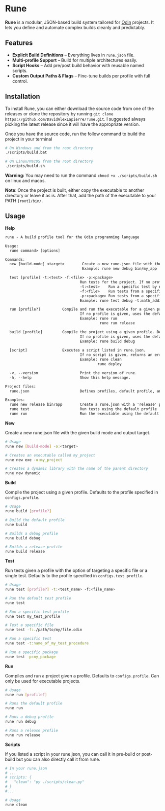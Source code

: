 # Rune

**Rune** is a modular, JSON-based build system tailored for [Odin](https://odin-lang.org/) projects. It lets you define and automate complex builds cleanly and predictably.

## Features

- **Explicit Build Definitions** – Everything lives in `rune.json` file.
- **Multi-profile Support** – Build for multiple architectures easily.
- **Script Hooks** – Add pre/post build behavior with reusable named scripts.
- **Custom Output Paths & Flags** – Fine-tune builds per profile with full control.

## Installation

To install Rune, you can either download the source code from one of the releases or clone the repository by running ```git clone https://github.com/DavidAlexLapierre/rune.git```. I suggested always picking the latest release since it will have the appropriate version.

Once you have the source code, run the follow command to build the project in your terminal

```sh
# On Windows and from the root directory
./scripts/build.bat

# On Linux/MacOS from the root directory
./scripts/build.sh
```

**Warning:** You may need to run the command `chmod +x ./scripts/build.sh` on linux and macos.

**Note**: Once the project is built, either copy the executable to another directory or leave it as is. After that, add the path of the executable to your PATH `{root}/bin/`.

## Usage

**Help**

```txt
rune - A build profile tool for the Odin programming language

Usage:
  rune command> [options]

Commands:
  new [build-mode] <target>        Create a new rune.json file with the given build mode and output target.
                                   Example: rune new debug bin/my_app

  test [profile] -t:<test> -f:<file> -p:<package>
                                  Run tests for the project. If no profile is specified, uses the default in rune.json.
                                  -t:<test>    Run a specific test by name.
                                  -f:<file>    Run tests from a specific file.
                                  -p:<package> Run tests from a specific package
                                  Example: rune test debug -t:math_addition -f:math.odin

  run [profile?]          Compile and run the executable for a given profile.
                                  If no profile is given, uses the default profile in rune.json.
                                  Example: rune run
                                           rune run release

  build [profile]         Compile the project using a given profile. Defaults to the one set in rune.json.
                                  If no profile is given, uses the default profile in rune.json.
                                  Example: rune build debug
  
  [script]                Executes a script listed in rune.json.
                                  If no script is given, returns an error message.
                                  Example: rune clean
                                          rune deploy

  -v, --version                   Print the version of rune.
  -h, --help                      Show this help message.

Project files:
  rune.json                       Defines profiles, default profile, and scripts for the project.

Examples:
  rune new release bin/app        Create a rune.json with a 'release' profile targeting bin/app
  rune test                       Run tests using the default profile
  rune run                        Run the executable using the default profile
```

**New**

Create a new rune.json file with the given build mode and output target.

```sh
# Usage
rune new [build-mode] -o:<target>

# Creates an executable called my_project
rune new exe -o:my_project

# Creates a dynamic library with the name of the parent directory
rune new dynamic
```

**Build**

Compile the project using a given profile. Defaults to the profile specified in `configs.profile`.

```sh
# Usage
rune build [profile?]

# Build the default profile
rune build

# Builds a debug profile
rune build debug

# Builds a release profile
rune build release
```

**Test**

Run tests given a profile with the option of targeting a specific file or a single test. Defaults
to the profile specified in `configs.test_profile`.

```sh
# Usage
rune test [profile?] -t:<test_name> -f:<file_name>

# Run the default test profile
rune test

# Run a specific test profile
rune test my_test_profile

# Test a specific file
rune test -f:./path/to/my/file.odin

# Run a specific test
rune test -t:name_of_my_test_procedure

# Run a specific package
rune test -p:my_package
```

**Run**

Compiles and run a project given a profile. Defaults to `configs.profile`. Can only be used for
executable projects.

```sh
# Usage
rune run [profile?]

# Runs the default profile
rune run

# Runs a debug profile
rune run debug

# Runs a release profile
rune run release
```

**Scripts**

If you listed a script in your rune.json, you can call it in pre-build or post-build but you can also
directly call it from rune.

```sh
# In your rune.json
# ...
# scripts: {
#   "clean": "py ./scripts/clean.py"
# }
#...

# Usage
rune clean
```